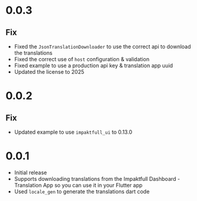 # 0.0.3

## Fix

- Fixed the `JsonTranslationDownloader` to use the correct api to download the translations
- Fixed the correct use of `host` configuration & validation
- Fixed example to use a production api key & translation app uuid
- Updated the license to 2025

# 0.0.2

## Fix

- Updated example to use `impaktfull_ui` to 0.13.0

# 0.0.1

- Initial release
- Supports downloading translations from the Impaktfull Dashboard - Translation App so you can use it in your Flutter app
- Used `locale_gen` to generate the translations dart code
